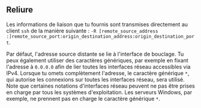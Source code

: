 ## Reliure

Les informations de liaison que tu fournis sont transmises directement au client `ssh` de la manière suivante : `-R [remote_source_address :]remote_source_port:origin_destination_address:origin_destination_port`.

Par défaut, l'adresse source distante se lie à l'interface de bouclage. Tu peux également utiliser des caractères génériques, par exemple en fixant l'adresse à `0.0.0.0` afin de lier toutes les interfaces réseau accessibles via IPv4. Lorsque tu omets complètement l'adresse, le caractère générique `*`, qui autorise les connexions sur toutes les interfaces réseau, sera utilisé. Note que certaines notations d'interfaces réseau peuvent ne pas être prises en charge par tous les systèmes d'exploitation. Les serveurs Windows, par exemple, ne prennent pas en charge le caractère générique `*`.
